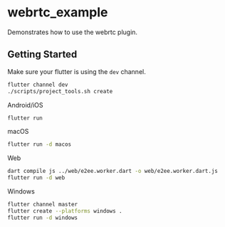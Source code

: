 # webrtc_example

Demonstrates how to use the webrtc plugin.

## Getting Started

Make sure your flutter is using the `dev` channel.

```bash
flutter channel dev
./scripts/project_tools.sh create
```

Android/iOS

```bash
flutter run
```

macOS

```bash
flutter run -d macos
```

Web

```bash
dart compile js ../web/e2ee.worker.dart -o web/e2ee.worker.dart.js
flutter run -d web
```

Windows

```bash
flutter channel master
flutter create --platforms windows .
flutter run -d windows
```

